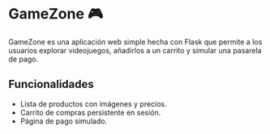 # GameZone 🎮

GameZone es una aplicación web simple hecha con Flask que permite a los usuarios explorar videojuegos, añadirlos a un carrito y simular una pasarela de pago.

## Funcionalidades

- Lista de productos con imágenes y precios.
- Carrito de compras persistente en sesión.
- Página de pago simulado.
